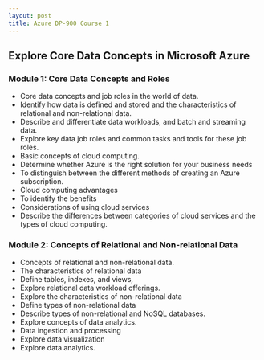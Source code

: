 ```yaml
---
layout: post
title: Azure DP-900 Course 1
---
```

## Explore Core Data Concepts in Microsoft Azure
### Module 1: Core Data Concepts and Roles
* Core data concepts and job roles in the world of data. 
* Identify how data is defined and stored and the characteristics of relational and non-relational data.
* Describe and differentiate data workloads, and batch and streaming data. 
* Explore key data job roles and common tasks and tools for these job roles. 
* Basic concepts of cloud computing. 
* Determine whether Azure is the right solution for your business needs 
* To distinguish between the different methods of creating an Azure subscription. 
* Cloud computing advantages 
* To identify the benefits 
* Considerations of using cloud services 
* Describe the differences between categories of cloud services and the types of cloud computing. 

### Module 2: Concepts of Relational and Non-relational Data
* Concepts of relational and non-relational data. 
* The characteristics of relational data
* Define tables, indexes, and views, 
* Explore relational data workload offerings.
* Explore the characteristics of non-relational data
* Define types of non-relational data
* Describe types of non-relational and NoSQL databases. 
* Explore concepts of data analytics.
* Data ingestion and processing
* Explore data visualization
* Explore data analytics.
